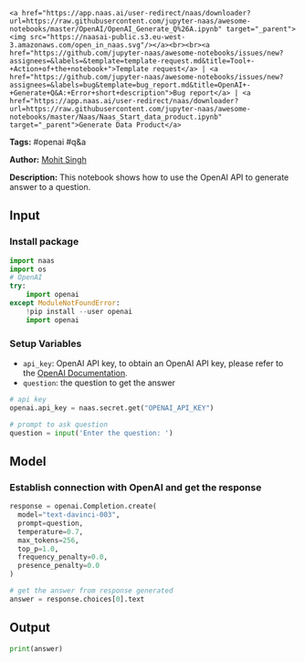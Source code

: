     <a href="https://app.naas.ai/user-redirect/naas/downloader?url=https://raw.githubusercontent.com/jupyter-naas/awesome-notebooks/master/OpenAI/OpenAI_Generate_Q%26A.ipynb" target="_parent"><img src="https://naasai-public.s3.eu-west-3.amazonaws.com/open_in_naas.svg"/></a><br><br><a href="https://github.com/jupyter-naas/awesome-notebooks/issues/new?assignees=&labels=&template=template-request.md&title=Tool+-+Action+of+the+notebook+">Template request</a> | <a href="https://github.com/jupyter-naas/awesome-notebooks/issues/new?assignees=&labels=bug&template=bug_report.md&title=OpenAI+-+Generate+Q&A:+Error+short+description">Bug report</a> | <a href="https://app.naas.ai/user-redirect/naas/downloader?url=https://raw.githubusercontent.com/jupyter-naas/awesome-notebooks/master/Naas/Naas_Start_data_product.ipynb" target="_parent">Generate Data Product</a>

**Tags:** #openai #q&a 

**Author:** [Mohit Singh](https://www.linkedin.com/in/mohwits/)

**Description:** This notebook shows how to use the OpenAI API to generate answer to a question.

## Input

### Install package


```python
import naas
import os
# OpenAI
try:
    import openai
except ModuleNotFoundError:
    !pip install --user openai
    import openai
```

### Setup Variables
- `api_key`: OpenAI API key, to obtain an OpenAI API key, please refer to the [OpenAI Documentation](https://openai.com/docs/).
- `question`: the question to get the answer


```python
# api key
openai.api_key = naas.secret.get("OPENAI_API_KEY")

# prompt to ask question
question = input('Enter the question: ')
```

## Model

### Establish connection with OpenAI and get the response


```python
response = openai.Completion.create(
  model="text-davinci-003",
  prompt=question,
  temperature=0.7,
  max_tokens=256,
  top_p=1.0,
  frequency_penalty=0.0,
  presence_penalty=0.0
)
```


```python
# get the answer from response generated
answer = response.choices[0].text
```

## Output


```python
print(answer)
```
